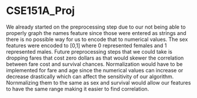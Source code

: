 # CSE151A_Proj

We already started on the preprocessing step due to our not being able to properly graph the names feature since those were entered as strings and there is no possible way for us to encode that to numerical values. The sex features were encoded to [0,1] where 0 represented females and 1 represented males. Future preprocessing steps that we could take is dropping fares that cost zero dollars as that would skewer the correlation between fare cost and survival chances. Normalization would have to be implemented for fare and age since the numerical values can increase or decrease drastically which can affect the sensitivity of our algorithm. Nornmalizing them to the same as sex and survival would allow our features to have the same range making it easier to find correlation. 

